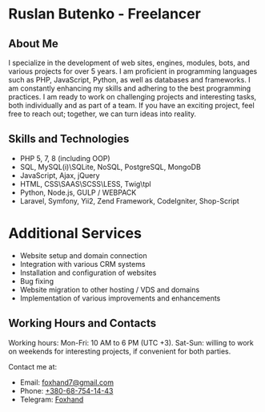 # Ruslan Butenko - Freelancer

## About Me
I specialize in the development of web sites, engines, modules, bots, and various projects for over 5 years. I am proficient in programming languages such as PHP, JavaScript, Python, as well as databases and frameworks. I am constantly enhancing my skills and adhering to the best programming practices. I am ready to work on challenging projects and interesting tasks, both individually and as part of a team. If you have an exciting project, feel free to reach out; together, we can turn ideas into reality.

## Skills and Technologies
- PHP 5, 7, 8 (including OOP)
- SQL, MySQL(i)\SQLite, NoSQL, PostgreSQL, MongoDB
- JavaScript, Ajax, jQuery
- HTML, CSS\SAAS\SCSS\LESS, Twig\tpl
- Python, Node.js, GULP / WEBPACK
- Laravel, Symfony, Yii2, Zend Framework, CodeIgniter, Shop-Script

# Additional Services
- Website setup and domain connection
- Integration with various CRM systems
- Installation and configuration of websites
- Bug fixing
- Website migration to other hosting / VDS and domains
- Implementation of various improvements and enhancements

## Working Hours and Contacts
Working hours: Mon-Fri: 10 AM to 6 PM (UTC +3). Sat-Sun: willing to work on weekends for interesting projects, if convenient for both parties.

Contact me at:
- Email: [foxhand7@gmail.com](mailto:foxhand7@gmail.com)
- Phone: [+380-68-754-14-43](tel:+380687541443)
- Telegram: [Foxhand](https://t.me/foxhand)
